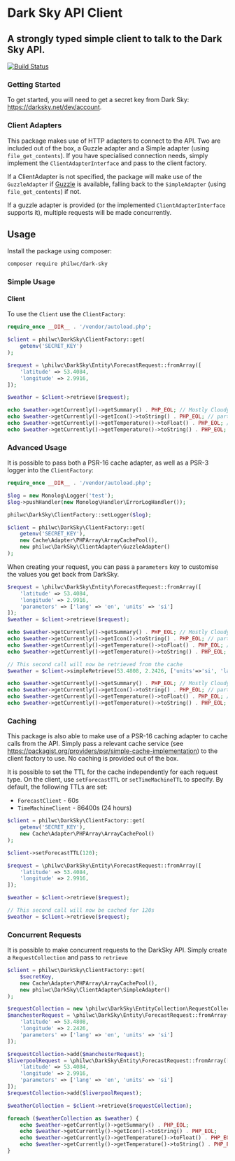 # Dark Sky API Client
## A strongly typed simple client to talk to the Dark Sky API.

[![Build Status](https://travis-ci.org/philwc/dark-sky.svg?branch=master)](https://travis-ci.org/philwc/dark-sky)

### Getting Started

To get started, you will need to get a secret key from Dark Sky: https://darksky.net/dev/account.

### Client Adapters

This package makes use of HTTP adapters to connect to the API. Two are included out of the box,
a Guzzle adapter and a Simple adapter (using `file_get_contents`). If you have specialised
connection needs, simply implement the `ClientAdapterInterface` and pass to the client factory. 

If a ClientAdapter is not specified, the package will make use of the `GuzzleAdapter` if 
[Guzzle](http://guzzlephp.org/) is available, falling back to the `SimpleAdapter` (using `file_get_contents`)
if not.

If a guzzle adapter is provided (or the implemented `ClientAdapterInterface` supports it), multiple
requests will be made concurrently. 

## Usage

Install the package using composer:

```bash
composer require philwc/dark-sky
```

### Simple Usage

####  Client
To use the `Client` use the `ClientFactory`:
 
```php
require_once __DIR__ . '/vendor/autoload.php';

$client = philwc\DarkSky\ClientFactory::get(
    getenv('SECRET_KEY')
);

$request = \philwc\DarkSky\Entity\ForecastRequest::fromArray([
    'latitude' => 53.4084,
    'longitude' => 2.9916,
]);

$weather = $client->retrieve($request);

echo $weather->getCurrently()->getSummary() . PHP_EOL; // Mostly Cloudy
echo $weather->getCurrently()->getIcon()->toString() . PHP_EOL; // partly-cloudy-day
echo $weather->getCurrently()->getTemperature()->toFloat() . PHP_EOL; // 17.71
echo $weather->getCurrently()->getTemperature()->toString() . PHP_EOL; // 17.71 °F
``` 

### Advanced Usage
It is possible to pass both a PSR-16 cache adapter, as well as a PSR-3 logger into the `ClientFactory`:

```php
require_once __DIR__ . '/vendor/autoload.php';

$log = new Monolog\Logger('test');
$log->pushHandler(new Monolog\Handler\ErrorLogHandler());

philwc\DarkSky\ClientFactory::setLogger($log);

$client = philwc\DarkSky\ClientFactory::get(
    getenv('SECRET_KEY'), 
    new Cache\Adapter\PHPArray\ArrayCachePool(), 
    new philwc\DarkSky\ClientAdapter\GuzzleAdapter()
);
```

When creating your request, you can pass a `parameters` key 
to customise the values you get back from DarkSky.

```php
$request = \philwc\DarkSky\Entity\ForecastRequest::fromArray([
    'latitude' => 53.4084,
    'longitude' => 2.9916,
    'parameters' => ['lang' => 'en', 'units' => 'si']
]);
$weather = $client->retrieve($request);

echo $weather->getCurrently()->getSummary() . PHP_EOL; // Mostly Cloudy
echo $weather->getCurrently()->getIcon()->toString() . PHP_EOL; // partly-cloudy-day
echo $weather->getCurrently()->getTemperature()->toFloat() . PHP_EOL; // 17.71
echo $weather->getCurrently()->getTemperature()->toString() . PHP_EOL; // 17.71 °C

// This second call will now be retrieved from the cache
$weather = $client->simpleRetrieve(53.4808, 2.2426, ['units'=>'si', 'lang' => 'en']);

echo $weather->getCurrently()->getSummary() . PHP_EOL; // Mostly Cloudy
echo $weather->getCurrently()->getIcon()->toString() . PHP_EOL; // partly-cloudy-day
echo $weather->getCurrently()->getTemperature()->toFloat() . PHP_EOL; // 17.71
echo $weather->getCurrently()->getTemperature()->toString() . PHP_EOL; // 17.71 °C
```

### Caching

This package is also able to make use of a PSR-16 caching adapter to cache calls from the API.
Simply pass a relevant cache service (see https://packagist.org/providers/psr/simple-cache-implementation) 
to the client factory to use. No caching is provided out of the box.

It is possible to set the TTL for the cache independently for each request type. On the client, 
use `setForecastTTL` or `setTimeMachineTTL` to specify. By default, the following TTLs are set:

- `ForecastClient` - 60s
- `TimeMachineClient` - 86400s (24 hours)

```php
$client = philwc\DarkSky\ClientFactory::get(
    getenv('SECRET_KEY'),
    new Cache\Adapter\PHPArray\ArrayCachePool()
);

$client->setForecastTTL(120);

$request = \philwc\DarkSky\Entity\ForecastRequest::fromArray([
    'latitude' => 53.4084,
    'longitude' => 2.9916,
]);

$weather = $client->retrieve($request);

// This second call will now be cached for 120s
$weather = $client->retrieve($request);
```

### Concurrent Requests

It is possible to make concurrent requests to the DarkSky API. Simply create a 
 `RequestCollection` and pass to `retrieve`
 
 ```php
 $client = philwc\DarkSky\ClientFactory::get(
     $secretKey,
     new Cache\Adapter\PHPArray\ArrayCachePool(),
     new philwc\DarkSky\ClientAdapter\SimpleAdapter()
 );
 
 $requestCollection = new \philwc\DarkSky\EntityCollection\RequestCollection();
 $manchesterRequest = \philwc\DarkSky\Entity\ForecastRequest::fromArray([
     'latitude' => 53.4808,
     'longitude' => 2.2426,
     'parameters' => ['lang' => 'en', 'units' => 'si']
 ]);
 
 $requestCollection->add($manchesterRequest);
 $liverpoolRequest = \philwc\DarkSky\Entity\ForecastRequest::fromArray([
     'latitude' => 53.4084,
     'longitude' => 2.9916,
     'parameters' => ['lang' => 'en', 'units' => 'si']
 ]);
 $requestCollection->add($liverpoolRequest);
 
 $weatherCollection = $client->retrieve($requestCollection);
 
 foreach ($weatherCollection as $weather) {
     echo $weather->getCurrently()->getSummary() . PHP_EOL;
     echo $weather->getCurrently()->getIcon()->toString() . PHP_EOL;
     echo $weather->getCurrently()->getTemperature()->toFloat() . PHP_EOL;
     echo $weather->getCurrently()->getTemperature()->toString() . PHP_EOL;
 }
 ```
